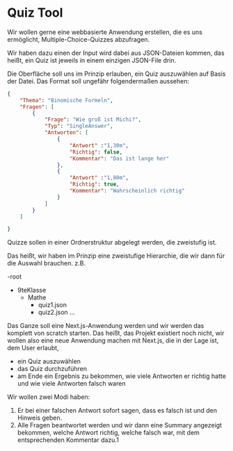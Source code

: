 # Quiz Tool

Wir wollen gerne eine webbasierte Anwendung erstellen, die es uns ermöglicht, Multiple-Choice-Quizzes abzufragen.

Wir haben dazu einen der Input wird dabei aus JSON-Dateien kommen, das heißt, ein Quiz ist jeweils in einem einzigen JSON-File drin.

Die Oberfläche soll uns im Prinzip erlauben, ein Quiz auszuwählen auf Basis der Datei. Das Format soll ungefähr folgendermaßen aussehen: 

```json
{
    "Thema": "Binomische Formeln",
    "Fragen": [
        {
            "Frage": "Wie groß ist Michi?",
            "Typ": "SingleAnswer",
            "Antworten": [
                {
                    "Antwort" :"1,30m",
                    "Richtig": false,
                    "Kommentar": "Das ist lange her"
                },
                {
                    "Antwort" :"1,80m",
                    "Richtig": true,
                    "Kommentar": "Wahrscheinlich richtig"
                }
            ]
        }
    ]

}
```

Quizze sollen in einer Ordnerstruktur abgelegt werden, die zweistufig ist.

Das heißt, wir haben im Prinzip eine zweistufige Hierarchie, die wir dann für die Auswahl brauchen. 
z.B.

-root
  - 9teKlasse
    - Mathe
      - quiz1.json
      - quiz2.json
...

Das Ganze soll eine Next.js-Anwendung werden und wir werden das komplett von scratch starten. Das heißt, das Projekt existiert noch nicht, wir wollen also eine neue Anwendung machen mit Next.js, die in der Lage ist, dem User erlaubt,
- ein Quiz auszuwählen
- das Quiz durchzuführen
- am Ende ein Ergebnis zu bekommen, wie viele Antworten er richtig hatte und wie viele Antworten falsch waren

Wir wollen zwei Modi haben:
1. Er bei einer falschen Antwort sofort sagen, dass es falsch ist und den Hinweis geben.
2. Alle Fragen beantwortet werden und wir dann eine Summary angezeigt bekommen, welche Antwort richtig, welche falsch war, mit dem entsprechenden Kommentar dazu.1